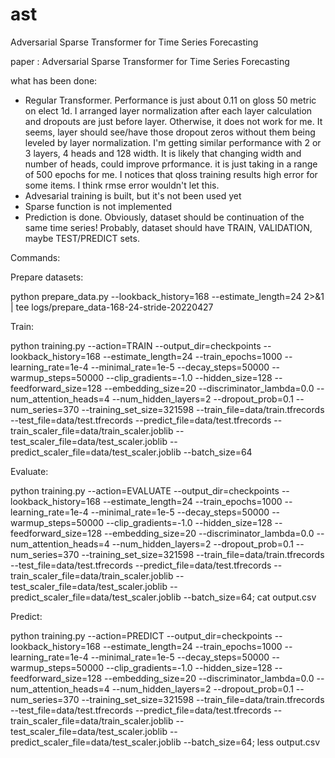 # ast
Adversarial Sparse Transformer for Time Series Forecasting

paper : Adversarial Sparse Transformer for Time Series Forecasting


what has been done:

- Regular Transformer. Performance is just about 0.11 on gloss 50 metric on elect 1d. I arranged layer normalization after each layer calculation and dropouts are just before layer. Otherwise, it does not work for me. It seems, layer should see/have those dropout zeros without them being leveled by layer normalization. I'm getting similar performance with 2 or 3 layers, 4 heads and 128 width. It is likely that changing width and number of heads, could improve prformance. it is just taking in a range of 500 epochs for me. I notices that qloss training results high error for some items. I think rmse error wouldn't let this.
- Advesarial training is built, but it's not been used yet
- Sparse function is not implemented
- Prediction is done. Obviously, dataset should be continuation of the same time series! Probably, dataset should have TRAIN, VALIDATION, maybe TEST/PREDICT sets. 

Commands:

Prepare datasets:

python prepare_data.py --lookback_history=168 --estimate_length=24 2>&1 | tee logs/prepare_data-168-24-stride-20220427

Train:

python training.py --action=TRAIN --output_dir=checkpoints --lookback_history=168 --estimate_length=24 --train_epochs=1000 --learning_rate=1e-4 --minimal_rate=1e-5 --decay_steps=50000 --warmup_steps=50000 --clip_gradients=-1.0 --hidden_size=128 --feedforward_size=128 --embedding_size=20 --discriminator_lambda=0.0 --num_attention_heads=4 --num_hidden_layers=2 --dropout_prob=0.1 --num_series=370 --training_set_size=321598 --train_file=data/train.tfrecords --test_file=data/test.tfrecords --predict_file=data/test.tfrecords --train_scaler_file=data/train_scaler.joblib --test_scaler_file=data/test_scaler.joblib --predict_scaler_file=data/test_scaler.joblib --batch_size=64

Evaluate:

python training.py --action=EVALUATE --output_dir=checkpoints --lookback_history=168 --estimate_length=24 --train_epochs=1000 --learning_rate=1e-4 --minimal_rate=1e-5 --decay_steps=50000 --warmup_steps=50000 --clip_gradients=-1.0 --hidden_size=128 --feedforward_size=128 --embedding_size=20 --discriminator_lambda=0.0 --num_attention_heads=4 --num_hidden_layers=2 --dropout_prob=0.1 --num_series=370 --training_set_size=321598 --train_file=data/train.tfrecords --test_file=data/test.tfrecords --predict_file=data/test.tfrecords --train_scaler_file=data/train_scaler.joblib --test_scaler_file=data/test_scaler.joblib --predict_scaler_file=data/test_scaler.joblib --batch_size=64; cat output.csv

Predict:

python training.py --action=PREDICT --output_dir=checkpoints --lookback_history=168 --estimate_length=24 --train_epochs=1000 --learning_rate=1e-4 --minimal_rate=1e-5 --decay_steps=50000 --warmup_steps=50000 --clip_gradients=-1.0 --hidden_size=128 --feedforward_size=128 --embedding_size=20 --discriminator_lambda=0.0 --num_attention_heads=4 --num_hidden_layers=2 --dropout_prob=0.1 --num_series=370 --training_set_size=321598 --train_file=data/train.tfrecords --test_file=data/test.tfrecords --predict_file=data/test.tfrecords --train_scaler_file=data/train_scaler.joblib --test_scaler_file=data/test_scaler.joblib --predict_scaler_file=data/test_scaler.joblib --batch_size=64; less output.csv
